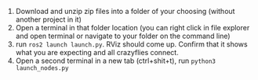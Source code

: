1. Download and unzip zip files into a folder of your choosing (without another project in it)
2. Open a terminal in that folder location (you can right click in file explorer and open terminal or navigate to your folder on the command line)
3. run ```ros2 launch launch.py```. RViz should come up. Confirm that it shows what you are expecting and all crazyflies connect.
4. Open a second terminal in a new tab (ctrl+shit+t), run ```python3 launch_nodes.py```